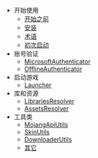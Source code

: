 - 开始使用
    - [开始之前](/zh-cn/before_start.md)
    - [安装](/zh-cn/install.md)
    - [术语](/zh-cn/terminology.md)
    - [初次启动](/zh-cn/launch_first.md)
- 账号验证
    - [MicrosoftAuthenticator](/zh-cn/ms_authenticator.md)
    - [OfflineAuthenticator](/zh-cn/offline_authenticator.md)
- 启动游戏
    - [Launcher](/zh-cn/launcher.md)
- 库和资源
    - [LibrariesResolver](/zh-cn/libraries_resolver.md)
    - [AssetsResolver](/zh-cn/assets_resolver.md)
- 工具类
    - [MojangApiUtils](/zh-cn/mojang_api_utils.md)
    - [SkinUtils](/zh-cn/skin_utils.md)
    - [DownloaderUtils](/zh-cn/downloader_utils.md)
    - [其它](/zh-cn/other_utils.md)